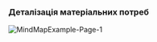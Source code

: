 ### Деталізація матеріальних потреб

![MindMapExample-Page-1](https://github.com/mkutyrkina/zai-211-kutyrkina/assets/167700392/cbbe0120-f2bc-43e0-816d-1b5c9340c74f)
